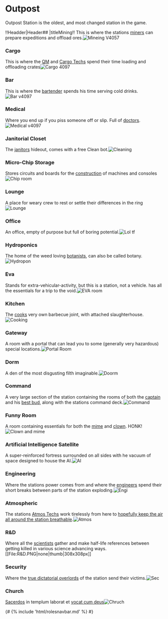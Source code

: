 # Outpost
 Outpost Station is the oldest, and most changed station in the game.  


!!Headder|Header## |titleMining!!
This is where the stations [miners](Shaft-Miner.md) can prepare expeditions and offload ores.![Mineing V4057](Mineing_V4057.png)




### Cargo
This is where the [QM](Quartermaster.md) and [Cargo Techs](Cargo-Technician.md) spend their time loading and offloading crates![Cargo 4097](Cargo_4097.png)
### Bar
This is where the [bartender](Bartender.md) spends his time serving cold drinks.
![Bar v4097](Bar_v4097.png)


### Medical
Where you end up if you piss someone off or slip. Full of [doctors](Medical-Doctor.md).![Medical v4097](Medical_v4097.png)


### Janitorial Closet
The [janitors](Janitor.md) hideout, comes with a free Clean bot.![Cleaning](Cleaning.png)


### Micro-Chip Storage
Stores circuits and boards for the [construction](Construction.md) of machines and consoles![Chip room](Chip_room.png)



### Lounge
A place for weary crew to rest or settle their differences in the ring![Lounge](Lounge.png)



### Office
An office, empty of purpose but full of boring potential.![Lol tf](Lol_tf.png)
### Hydroponics
The home of the weed loving [botanists](Botanist.md), can also be called botany.![Hydropon](Hydropon.png)

### Eva
Stands for extra-vehicular-activity, but this is a station, not a vehicle. has all the essentials for a trip to the void.![EVA room](EVA_room.png)
### Kitchen
The [cooks](Chef.md) very own barbecue joint, with attached slaughterhouse.![Cooking](Cooking.png)
### Gateway
A room with a portal that can lead you to some (generally very hazardous) special locations.![Portal Room](Portal_Room.png)
### Dorm
A den of the most disgusting filth imaginable.![Doorm](Doorm.png)
### Command
A very large section of the station containing the rooms of both the [captain](Captain.md) and his [best bud](HoP.md), along with the stations command deck.![Command](Command.png)
### Funny Room
A room containing essentials for both the [mime](Mime.md) and [clown](Clown.md). HONK!![Clown and mime](Clown_and_mime.png)
### Artificial Intelligence Satellite
A super-reinforced fortress surrounded on all sides with he vacuum of space designed to house the AI.![AI](AI.png)
### Engineering
Where the stations power comes from and where the [engineers](Engineer.md) spend their short breaks between parts of the station exploding.![Engi](Engi.png)
### Atmospheric
The stations [Atmos Techs](Atmospherics-Technician.md) work tirelessly from here to [hopefully keep the air all around the station breathable](So-close-to-impossible-that-it-might-as-well-not-even-exist.md).![Atmos](Atmos.png)
### R&D
Where all the [scientists](Scientist.md) gather and make half-life references between getting killed in various science advancing ways.[[File:R&D.PNG|none|thumb|308x308px]]
### Security
Where the [true dictatorial overlords](Security.md) of the station send their victims.![Sec](Sec.png)
### Church
[Sacerdos](Chaplain.md) in templum laborat et [vocat cum deus](So-close-to-impossible-that-it-might-as-well-not-even-exist.md)![Chruch](Chruch.png)



{# {% include 'html/rolesnavbar.md' %} #}